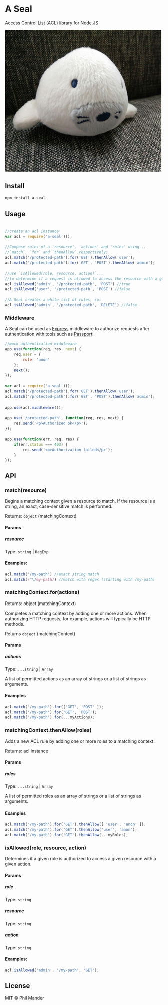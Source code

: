 # A Seal

Access Control List (ACL) library for Node.JS

<img src="mark-spencer.jpg" width="500">

## Install
```
npm install a-seal
```

## Usage

```javascript

//create an acl instance
var acl = require('a-seal')();

//Compose rules of a 'resource', 'actions' and 'roles' using...
//`match`, `for` and `thenAllow` respectively:
acl.match('/protected-path').for('GET').thenAllow('user');
acl.match('/protected-path').for('GET', 'POST').thenAllow('admin');

//use `isAllowed(role, resource, action)`...
//to determine if a request is allowed to access the resource with a given action:
acl.isAllowed('admin', '/protected-path', 'POST') //true
acl.isAllowed('user', '/protected-path', 'POST') //false

//A Seal creates a white-list of rules, so:
acl.isAllowed('admin', '/protected-path', 'DELETE') //false
```

### Middleware

A Seal can be used as [Express](http://expressjs.com/) middleware to authorize requests after 
authentication with tools such as [Passport](http://passportjs.org/):

```javascript
//mock authentication middleware
app.use(function(req, res. next) {    
    req.user = {
        role: 'anon'
    };
    next();
});

var acl = require('a-seal')();
acl.match('/protected-path').for('GET').thenAllow('user');
acl.match('/protected-path').for('GET', 'POST').thenAllow('admin');

app.use(acl.middleware());

app.use('/protected-path', function(req, res, next) {
    res.send('<p>Authorized ok</p>');
});

app.use(function(err, req, res) {
    if(err.status === 403) {
        res.send('<p>Authorization failed</p>');
    }
});
```

## API

### match(resource)

Begins a matching context given a resource to match. If the resource is a string, an exact, case-sensitive 
match is performed.

Returns: `object` (matchingContext)

#### Params
##### resource

Type: `string` | `RegExp`

#### Examples:

```javascript
acl.match('/my-path') //exact string match
acl.match(/^\/my-path/) //match with regex (starting with /my-path)
```

### matchingContext.for(actions)

Returns: object (matchingContext)

Completes a matching context by adding one or more actions. When authorizing HTTP requests, for example, actions will 
typically be HTTP methods.

Returns `object` (matchingContext)

#### Params
##### actions

Type: `...string` | `Array`

A list of permitted actions as an array of strings or a list of strings as arguments.

#### Examples

```javascript
acl.match('/my-path').for(['GET', 'POST' ]);
acl.match('/my-path').for('GET', 'POST');
acl.match('/my-path').for(...myActions);
```

### matchingContext.thenAllow(roles)

Adds a new ACL rule by adding one or more roles to a matching context.

Returns: acl instance

#### Params
##### roles

Type: `...string` | `Array`

A list of permitted roles as an array of strings or a list of strings as arguments.

#### Examples

```javascript
acl.match('/my-path').for('GET').thenAllow([ 'user', 'anon' ]);
acl.match('/my-path').for('GET').thenAllow('user', 'anon');
acl.match('/my-path').for('GET').thenAllow(...myRoles);
```

### isAllowed(role, resource, action)

Determines if a given role is authorized to access a given resource with a given action.

#### Params
##### role

Type: `string`

##### resource 

Type: `string`

##### action

Type: `string`

#### Examples:

```javascript
acl.isAllowed('admin', '/my-path', 'GET');
```

## License

MIT © Phil Mander
